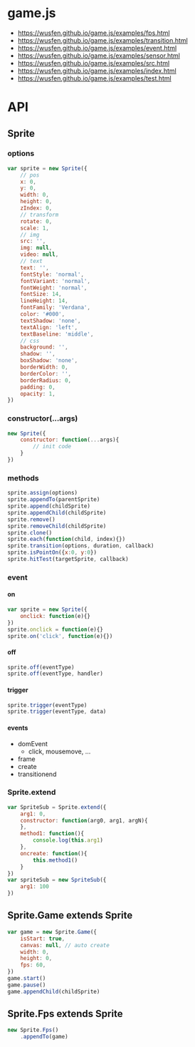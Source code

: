 # game.js


* https://wusfen.github.io/game.js/examples/fps.html
* https://wusfen.github.io/game.js/examples/transition.html
* https://wusfen.github.io/game.js/examples/event.html
* https://wusfen.github.io/game.js/examples/sensor.html
* https://wusfen.github.io/game.js/examples/src.html
* https://wusfen.github.io/game.js/examples/index.html
* https://wusfen.github.io/game.js/examples/test.html

# API

## Sprite

### options

```javascript
var sprite = new Sprite({
    // pos
    x: 0,
    y: 0,
    width: 0,
    height: 0,
    zIndex: 0,
    // transform
    rotate: 0,
    scale: 1,
    // img
    src: '',
    img: null,
    video: null,
    // text
    text: '',
    fontStyle: 'normal',
    fontVariant: 'normal',
    fontWeight: 'normal',
    fontSize: 14,
    lineHeight: 14,
    fontFamily: 'Verdana',
    color: '#000',
    textShadow: 'none',
    textAlign: 'left',
    textBaseline: 'middle',
    // css
    background: '',
    shadow: '',
    boxShadow: 'none',
    borderWidth: 0,
    borderColor: '',
    borderRadius: 0,
    padding: 0,
    opacity: 1,
})

```

### constructor(...args)
```javascript
new Sprite({
    constructor: function(...args){
        // init code
    }
})
```

### methods
```javascript
sprite.assign(options)
sprite.appendTo(parentSprite)
sprite.append(childSprite)
sprite.appendChild(childSprite)
sprite.remove()
sprite.removeChild(childSprite)
sprite.clone()
sprite.each(function(child, index){})
sprite.transition(options, duration, callback)
sprite.isPointOn({x:0, y:0})
sprite.hitTest(targetSprite, callback)
```

### event

#### on
```javascript
var sprite = new Sprite({
    onclick: function(e){}
})
sprite.onclick = function(e){}
sprite.on('click', function(e){})
```

#### off
```javascript
sprite.off(eventType)
sprite.off(eventType, handler)
```

#### trigger
```javascript
sprite.trigger(eventType)
sprite.trigger(eventType, data)
```

#### events

- domEvent
    - click, mousemove, ...
- frame
- create
- transitionend


### Sprite.extend
```javascript
var SpriteSub = Sprite.extend({
    arg1: 0,
    constructor: function(arg0, arg1, argN){
    },
    method1: function(){
        console.log(this.arg1)
    },
    oncreate: function(){
        this.method1()
    }
})
var spriteSub = new SpriteSub({
    arg1: 100
})
```


## Sprite.Game extends Sprite
```javascript
var game = new Sprite.Game({
    isStart: true,
    canvas: null, // auto create
    width: 0,
    height: 0,
    fps: 60,
})
game.start()
game.pause()
game.appendChild(childSprite)
```


## Sprite.Fps extends Sprite
```javascript
new Sprite.Fps()
    .appendTo(game)
```

